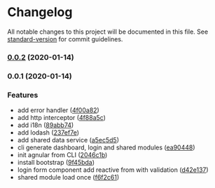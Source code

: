 # Changelog

All notable changes to this project will be documented in this file. See [standard-version](https://github.com/conventional-changelog/standard-version) for commit guidelines.

### [0.0.2](https://bitbucket.org/amr-abdullah/charlie-warmup/compare/v0.0.1...v0.0.2) (2020-01-14)

### 0.0.1 (2020-01-14)


### Features

* add error handler ([4f00a82](https://bitbucket.org/amr-abdullah/charlie-warmup/commit/4f00a820411b0dc0fde4acb673bc3693f365da85))
* add http interceptor ([4f88a5c](https://bitbucket.org/amr-abdullah/charlie-warmup/commit/4f88a5cea49c3c0e8bd067a13c9a3c2bc18a0a47))
* add i18n ([89abb74](https://bitbucket.org/amr-abdullah/charlie-warmup/commit/89abb742514d0f8a8df4ad9c2a5bd968a19a3ef6))
* add lodash ([237ef7e](https://bitbucket.org/amr-abdullah/charlie-warmup/commit/237ef7e6802fdd21cd01f68ccb0f64c9336fbef5))
* add shared data service ([a5ec5d5](https://bitbucket.org/amr-abdullah/charlie-warmup/commit/a5ec5d5dcef0b7bc34a6f9baefec0e055bcb4280))
* cli generate dashboard, login and shared modules ([ea90448](https://bitbucket.org/amr-abdullah/charlie-warmup/commit/ea904486e0aff09ba8977dcf72bf15a1e433d592))
* init agnular from CLI ([2046c1b](https://bitbucket.org/amr-abdullah/charlie-warmup/commit/2046c1b86a85aec7d386703d074083f1590acb4c))
* install bootstrap ([9f45bda](https://bitbucket.org/amr-abdullah/charlie-warmup/commit/9f45bdaa678f7083006982a3d47f264bc29d98cd))
* login form component add reactive from with validation ([d42e137](https://bitbucket.org/amr-abdullah/charlie-warmup/commit/d42e137bb1c50cc9cf077bea355a73e5195dca66))
* shared module load once ([f6f2c61](https://bitbucket.org/amr-abdullah/charlie-warmup/commit/f6f2c61794d537da6bc19adfacf7d28d2300bf87))
